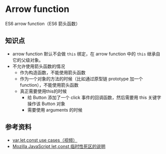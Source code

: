 # Arrow function

ES6 arrow function（ES6 箭头函数）

## 知识点

- arrow function 默认不会做 `this` 绑定，在 arrow function 中的 `this` 继承自它的父级对象。
- 不允许使用箭头函数的情况
  - 作为构造函数，不能使用箭头函数
  - 作为一个对象的方法的时候（比如通过原型链 prototype 加一个function），不能使用箭头函数
  - 真正需要使用this的时候
    - 给 Button 添加了一个 click 事件的回调函数，然后需要用 this 关键字 操作该 Button 对象
    - 需要使用 arguments 的时候

## 参考资料

- [var,let,const use cases（视频）](https://www.codecasts.com/series/es6-from-scratch/episodes/4)
- [Mozilla JavaScript let,const 临时性死区的说明](https://developer.mozilla.org/en-US/docs/Web/JavaScript/Reference/Operators/this)
